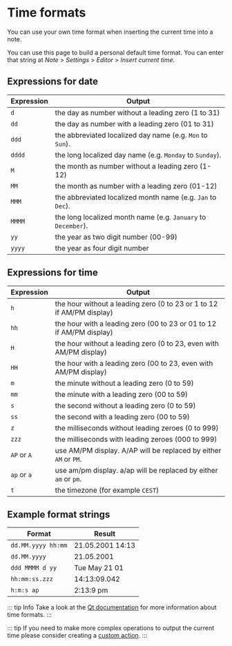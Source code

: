 # Time formats

You can use your own time format when inserting the current time into a
note.

You can use this page to build a personal default time format.
You can enter that string at _Note_ > _Settings_ > _Editor_ >
_Insert current time_.

## Expressions for date

| Expression   | Output                                                        |
| ------------ | ------------------------------------------------------------- |
| `d`          | the day as number without a leading zero (1 to 31)            |
| `dd`         | the day as number with a leading zero (01 to 31)              |
| `ddd`        | the abbreviated localized day name (e.g. `Mon` to `Sun`).     |
| `dddd`       | the long localized day name (e.g. `Monday` to `Sunday`).      |
| `M`          | the month as number without a leading zero (1-12)             |
| `MM`         | the month as number with a leading zero (01-12)               |
| `MMM`        | the abbreviated localized month name (e.g. `Jan` to `Dec`).   |
| `MMMM`       | the long localized month name (e.g. `January` to `December`). |
| `yy`         | the year as two digit number (00-99)                          |
| `yyyy`       | the year as four digit number                                 |

## Expressions for time

| Expression   | Output                                                                    |
| ------------ | ------------------------------------------------------------------------- |
| `h`          | the hour without a leading zero (0 to 23 or 1 to 12 if AM/PM display)     |
| `hh`         | the hour with a leading zero (00 to 23 or 01 to 12 if AM/PM display)      |
| `H`          | the hour without a leading zero (0 to 23, even with AM/PM display)        |
| `HH`         | the hour with a leading zero (00 to 23, even with AM/PM display)          |
| `m`          | the minute without a leading zero (0 to 59)                               |
| `mm`         | the minute with a leading zero (00 to 59)                                 |
| `s`          | the second without a leading zero (0 to 59)                               |
| `ss`         | the second with a leading zero (00 to 59)                                 |
| `z`          | the milliseconds without leading zeroes (0 to 999)                        |
| `zzz`        | the milliseconds with leading zeroes (000 to 999)                         |
| `AP` or `A`  | use AM/PM display. A/AP will be replaced by either `AM` or `PM`.          |
| `ap` or `a`  | use am/pm display. a/ap will be replaced by either `am` or `pm`.          |
| `t`          | the timezone (for example `CEST`)                                         |

## Example format strings

| Format               | Result           |
| -------------------- | ---------------- |
| `dd.MM.yyyy hh:mm`   | 21.05.2001 14:13 |
| `dd.MM.yyyy`         | 21.05.2001       |
| `ddd MMMM d yy`      | Tue May 21 01    |
| `hh:mm:ss.zzz`       | 14:13:09.042     |
| `h:m:s ap`           | 2:13:9 pm        |

::: tip Info
Take a look at the [Qt documentation](http://doc.qt.io/qt-5/qdatetime.html#toString) for more
information about time formats.
:::

::: tip
If you need to make more complex operations to output the current time
please consider creating a [custom action](../scripting/methods-and-objects.md#registering-a-custom-action).
:::
